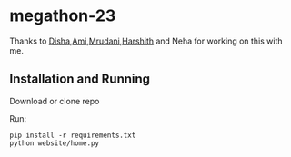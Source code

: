 # megathon-23

Thanks to [Disha](https://github.com/dishap22),[Ami](https://github.com/AmiBuch),[Mrudani](https://github.com/MrudaniPimpalkhare),[Harshith](https://github.com/harshithseera) and Neha for working on this with me.

## Installation and Running
Download or clone repo



Run:
```
pip install -r requirements.txt
python website/home.py
```
